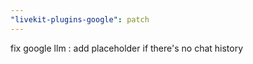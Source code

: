 ```yaml
---
"livekit-plugins-google": patch
---
```


fix google llm : add placeholder if there's no chat history